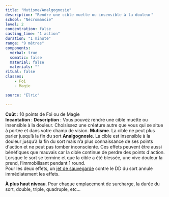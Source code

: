 ```yaml
---
title: "Mutisme/Analgognosie"
description: "Rendre une cible muette ou insensible à la douleur"
school: "Nécromancie"
level: 2
concentration: false
casting_time: "1 action"
duration: "1 minute"
range: "9 mètres"
components:
  verbal: true
  somatic: false
  material: false
  materials: ""
ritual: false
classes:
    - Foi
    - Magie

source: "Elric"

---
```

**Coût** : 10 points de Foi ou de Magie  
**Incantation** : 
**Description** : Vous pouvez rendre une cible muette ou insensible à la douleur. Choisissez une créature autre que vous qui se situe à portée et dans votre champ de vision.
**Mutisme**. La cible ne peut plus parler jusqu’à la fin du sort
**Analgognosie**. La cible est insensible à la douleur jusqu’à la fin du sort mais n’a plus connaissance de ses points d'action et ne peut pas tomber inconsciente. Ces effets peuvent être aussi bénéfiques que mauvais car la cible continue de perdre des points d'action. Lorsque le sort se termine et que la cible a été blessée, une vive douleur la prend, l’immobilisant pendant 1 round.  
Pour les deux effets, un [jet de sauvegarde](/utiliser-les-caracteristiques/#jets-de-sauvegarde) contre le DD du sort annule immédiatement les effets.  

**À plus haut niveau**. Pour chaque emplacement de surcharge, la durée du sort, double, triple, quadruple, etc...   
